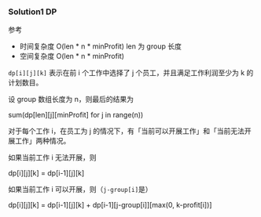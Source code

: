 ### Solution1 DP

参考

- 时间复杂度 O(len * n * minProfit) len 为 group 长度
- 空间复杂度 O(len * n * minProfit)

`dp[i][j][k]` 表示在前 i 个工作中选择了 j 个员工，并且满足工作利润至少为 k 的计划数目。

设 group 数组长度为 n，则最后的结果为

sum(dp[len][j][minProfit] for j in range(n))

对于每个工作 i，在员工为 j 的情况下，有「当前可以开展工作」和「当前无法开展工作」两种情况。

如果当前工作 i 无法开展，则

dp[i][j][k] = dp[i-1][j][k]

如果当前工作 i 可以开展，则（`j-group[i]`是）

dp[i][j][k] = dp[i-1][j][k] + dp[i-1][j-group[i]][max(0, k-profit[i])]
